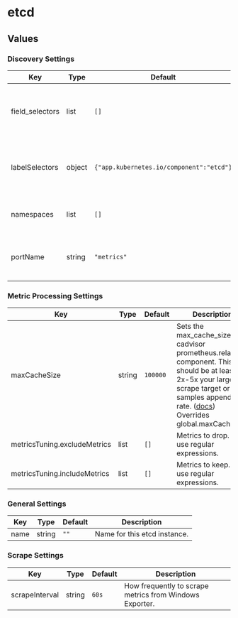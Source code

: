 # etcd
## Values

### Discovery Settings

| Key | Type | Default | Description |
|-----|------|---------|-------------|
| field_selectors | list | `[]` | Discover etcd instances based on field selectors. |
| labelSelectors | object | `{"app.kubernetes.io/component":"etcd"}` | Discover etcd instances based on label selectors. |
| namespaces | list | `[]` | Namespaces to look for etcd instances. |
| portName | string | `"metrics"` | Name of the port to scrape metrics from. |

### Metric Processing Settings

| Key | Type | Default | Description |
|-----|------|---------|-------------|
| maxCacheSize | string | `100000` | Sets the max_cache_size for cadvisor prometheus.relabel component. This should be at least 2x-5x your largest scrape target or samples appended rate. ([docs](https://grafana.com/docs/alloy/latest/reference/components/prometheus.relabel/#arguments)) Overrides global.maxCacheSize |
| metricsTuning.excludeMetrics | list | `[]` | Metrics to drop. Can use regular expressions. |
| metricsTuning.includeMetrics | list | `[]` | Metrics to keep. Can use regular expressions. |

### General Settings

| Key | Type | Default | Description |
|-----|------|---------|-------------|
| name | string | `""` | Name for this etcd instance. |

### Scrape Settings

| Key | Type | Default | Description |
|-----|------|---------|-------------|
| scrapeInterval | string | `60s` | How frequently to scrape metrics from Windows Exporter. |
